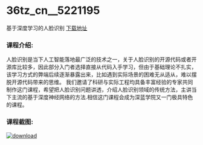 # 36tz_cn__5221195
基于深度学习的人脸识别
[下载地址](http://www.36tz.cn/article/5221195 "下载地址")
### 课程介绍:
人脸识别是当下人工智能落地最广泛的技术之一，关于人脸识别的开源代码或者开源库比较多，因此部分入门者选择直接从代码入手学习，但由于基础理论不扎实，该学习方式的弊端后续逐渐暴露出来，比如遇到实际场景的困难无从适从，难以摆脱开源代码带来的思维。
我们邀请了科研与实际工程均具备丰富经验的专家共同制作这门课程，希望把人脸识别问题讲透，介绍人脸识别领域的传统方法，主讲当下主流的基于深度神经网络的方法.相信这门课程会成为深蓝学院又一门极具特色的课程。

### 课程截图:
[![download](http://36tz.cn/muke_img/2021_09_2-48.png "下载地址")](http://www.36tz.cn "下载地址")
